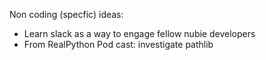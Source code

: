 Non coding (specfic) ideas:
* Learn slack as a way to engage fellow nubie developers
* From RealPython Pod cast: investigate pathlib
